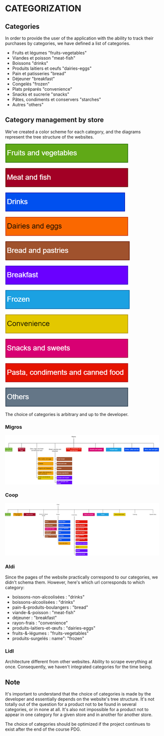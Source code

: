 # CATEGORIZATION

## Categories

In order to provide the user of the application with the ability to track their purchases by categories, we have defined a list of categories.

- Fruits et légumes "fruits-vegetables"
- Viandes et poisson "meat-fish"
- Boissons "drinks"
- Produits laitiers et oeufs "dairies-eggs"
- Pain et patisseries "bread"
- Déjeuner "breakfast"
- Congelés "frozen"
- Plats préparés "convenience"
- Snacks et sucrerie "snacks"
- Pâtes, condiments et conservers "starches"
- Autres "others"

## Category management by store
We've created a color scheme for each category, and the diagrams represent the tree structure of the websites.

![categories](./figures/categories_list.png)

The choice of categories is arbitrary and up to the developer.
### Migros
![migros](./figures/categories-migros.png)


### Coop
![coop](./figures/categories-coop.png)


### Aldi
Since the pages of the website practically correspond to our categories, we didn't schema them. However, here's which url corresponds to which category:
- boissons-non-alcoolisées : "drinks"
- boissons-alcoolisées : "drinks"
- pain-&-produits-boulangers : "bread"
- viande-&-poisson : "meat-fish"
- déjeuner : "breakfast"
- rayon-frais : "convenience"
- produits-laitiers-et-œufs : "dairies-eggs"
- fruits-&-légumes : "fruits-vegetables"
- produits-surgelés : name": "frozen"

### Lidl
Architecture different from other websites. Ability to scrape everything at once. Consequently, we haven't integrated categories for the time being.

## Note
It's important to understand that the choice of categories is made by the developer and essentially depends on the website's tree structure. It's not totally out of the question for a product not to be found in several categories, or in none at all. It's also not impossible for a product not to appear in one category for a given store and in another for another store.

The choice of categories should be optimized if the project continues to exist after the end of the course PDG.